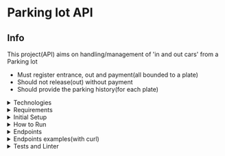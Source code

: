 # Parking lot API


## Info
This project(API) aims on handling/management of 'in and out cars' from a Parking lot

 - Must register entrance, out and payment(all bounded to a plate)
 - Should not release(out) without payment
 - Should provide the parking history(for each plate)

<details>
  <summary>
     Technologies
  </summary>

  - Ruby 3.1.2
  - Sinatra
  - Mongo
  - Mongoid
  - Docker
  - Docker Compose
  - Rubocop
  - RSpec
  - SimpleCov

</details>

<details>
  <summary>
     Requirements
  </summary>

 - Docker
 - Docker Compose

 </details>

<details>
  <summary>
     Initial Setup
  </summary>

Clone project(https or ssh)
```
git clone https://github.com/xitarps/parking_lot.git
```
or
```
git clone git@github.com:xitarps/parking_lot.git
```

Enter folder
```
cd parking_lot
```
Give execution permition
```
sudo chmod -R +x ./bin/
```
Copy env file(change sensitive access data if you need)
```
cp .env.sample .env
```
Run Setup
```
./bin/setup.sh
```
</details>

<details>
  <summary>
     How to Run
  </summary>

Run command
```
./bin/container_up.sh
```
</details>

<details>
  <summary>
     Endpoints
  </summary>

Create/Park car
```
POST http://127.0.0.1:4567/parking

body: { "plate": "aaa-1234" }
```
See History(per plate)
```
GET http://127.0.0.1:4567/parking/aaa-1234
```
Pay
```
PUT http://127.0.0.1:4567/parking/aaa-1234/pay
```
Out/Leave
```
PUT http://127.0.0.1:4567/parking/aaa-1234/out
```
</details>

<details>
  <summary>
     Endpoints examples(with curl)
  </summary>

Create/Park car
```
curl -X POST -d '{"plate": "aaA-4444"}' -H 'Content-type:application/json' http://127.0.0.1:4567/parking
```
See History(per plate)
```
curl http://127.0.0.1:4567/parking/AaA-4444
```
Pay
```
curl -X PUT  http://127.0.0.1:4567/parking/aAa-4444/pay
```
Out/Leave
```
curl -X PUT http://127.0.0.1:4567/parking/AaA-4444/out
```
</details>

<details>
  <summary>
     Tests and Linter
  </summary>

With system running, open another terminal and enter one of these commands

how to run tests:
```
docker-compose exec web rspec
```

how to run linter check:
```
docker-compose exec web rubocop
```

*obs: After running tests/rspec,
SimpleCov will generate a folder 'coverage' with a coverage report(open inside your browser)
```
coverage/index.html
```

</details>








